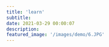 ```yaml
---
title: 'learn'
subtitle:
date: 2021-03-29 00:00:07
description:
featured_image: '/images/demo/6.JPG'
---
```


